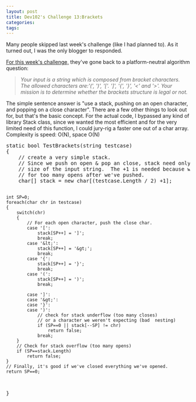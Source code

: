 ```yaml
---
layout: post
title: Dev102's Challenge 13:Brackets
categories: 
tags: 
---
```


  <p>Many people skipped last week's challenge (like I had planned to).  As it turned out, I was the only blogger to responded.</p>  <p><a href="http://www.dev102.com/2008/07/21/a-programming-job-interview-challenge-13-brackets/">For this week's challenge,</a> they've gone back to a platform-neutral algorithm question:</p>  <blockquote>   <p><em>Your input is a string which is composed from bracket characters. The allowed characters are:'(', ')', '['. ']', '{', '}', '&lt;' and '&gt;'. Your mission is to determine whether the brackets structure is legal or not.</em></p> </blockquote>  <p>The simple sentence answer is "use a stack, pushing on an open character, and popping on a close character".  There are a few other things to look out for, but that's the basic concept.  For the actual code, I bypassed any kind of library Stack class, since we wanted the most efficient and for the very limited need of this function, I could jury-rig a faster one out of a char array.  Complexity is speed: O(N), space O(N)</p>  <pre class="c#">static bool TestBrackets(string testcase)
{
    // create a very simple stack.  
    // Since we push on open &amp; pop an close, stack need only be half the
    // size of the input string.  The +1 is needed because we only check
    // for too many opens after we've pushed.
    char[] stack = new char[(testcase.Length / 2) +1];
    
    int SP=0;
    foreach(char chr in testcase)
    {
        switch(chr)
        {
            // For each open character, push the close char.
            case '[':
                stack[SP++] = ']';
                break;
            case '&lt;':
                stack[SP++] = '&gt;';
                break;
            case '{':
                stack[SP++] = '}';
                break;
            case '(':
                stack[SP++] = ')';
                break;
                
            case ']':
            case '&gt;':
            case '}':
            case ')':
                // check for stack underflow (too many closes)
                // or a character we weren't expecting (bad  nesting)
                if (SP==0 || stack[--SP] != chr)
                    return false;  
                break;
        }
        // Check for stack overflow (too many opens)
        if (SP==stack.Length)
            return false;
    }
    // Finally, it's good if we've closed everything we've opened.
    return SP==0;
}</pre>